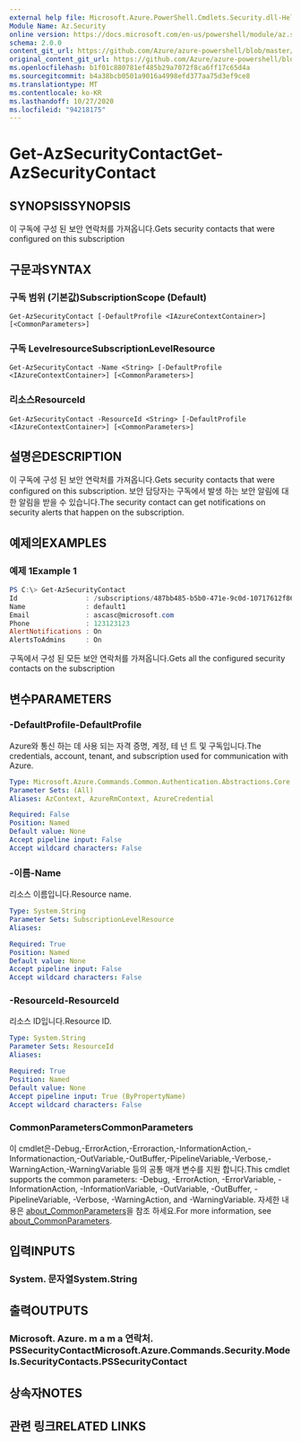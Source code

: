 ```yaml
---
external help file: Microsoft.Azure.PowerShell.Cmdlets.Security.dll-Help.xml
Module Name: Az.Security
online version: https://docs.microsoft.com/en-us/powershell/module/az.security/Get-AzSecurityContact
schema: 2.0.0
content_git_url: https://github.com/Azure/azure-powershell/blob/master/src/Security/Security/help/Get-AzSecurityContact.md
original_content_git_url: https://github.com/Azure/azure-powershell/blob/master/src/Security/Security/help/Get-AzSecurityContact.md
ms.openlocfilehash: b1f01c880781ef485b29a7072f8ca6ff17c65d4a
ms.sourcegitcommit: b4a38bcb0501a9016a4998efd377aa75d3ef9ce8
ms.translationtype: MT
ms.contentlocale: ko-KR
ms.lasthandoff: 10/27/2020
ms.locfileid: "94218175"
---
```

# <span data-ttu-id="43cb7-101">Get-AzSecurityContact</span><span class="sxs-lookup"><span data-stu-id="43cb7-101">Get-AzSecurityContact</span></span>

## <span data-ttu-id="43cb7-102">SYNOPSIS</span><span class="sxs-lookup"><span data-stu-id="43cb7-102">SYNOPSIS</span></span>
<span data-ttu-id="43cb7-103">이 구독에 구성 된 보안 연락처를 가져옵니다.</span><span class="sxs-lookup"><span data-stu-id="43cb7-103">Gets security contacts that were configured on this subscription</span></span>

## <span data-ttu-id="43cb7-104">구문과</span><span class="sxs-lookup"><span data-stu-id="43cb7-104">SYNTAX</span></span>

### <span data-ttu-id="43cb7-105">구독 범위 (기본값)</span><span class="sxs-lookup"><span data-stu-id="43cb7-105">SubscriptionScope (Default)</span></span>
```
Get-AzSecurityContact [-DefaultProfile <IAzureContextContainer>] [<CommonParameters>]
```

### <span data-ttu-id="43cb7-106">구독 Levelresource</span><span class="sxs-lookup"><span data-stu-id="43cb7-106">SubscriptionLevelResource</span></span>
```
Get-AzSecurityContact -Name <String> [-DefaultProfile <IAzureContextContainer>] [<CommonParameters>]
```

### <span data-ttu-id="43cb7-107">리소스</span><span class="sxs-lookup"><span data-stu-id="43cb7-107">ResourceId</span></span>
```
Get-AzSecurityContact -ResourceId <String> [-DefaultProfile <IAzureContextContainer>] [<CommonParameters>]
```

## <span data-ttu-id="43cb7-108">설명은</span><span class="sxs-lookup"><span data-stu-id="43cb7-108">DESCRIPTION</span></span>
<span data-ttu-id="43cb7-109">이 구독에 구성 된 보안 연락처를 가져옵니다.</span><span class="sxs-lookup"><span data-stu-id="43cb7-109">Gets security contacts that were configured on this subscription.</span></span>
<span data-ttu-id="43cb7-110">보안 담당자는 구독에서 발생 하는 보안 알림에 대 한 알림을 받을 수 있습니다.</span><span class="sxs-lookup"><span data-stu-id="43cb7-110">The security contact can get notifications on security alerts that happen on the subscription.</span></span>

## <span data-ttu-id="43cb7-111">예제의</span><span class="sxs-lookup"><span data-stu-id="43cb7-111">EXAMPLES</span></span>

### <span data-ttu-id="43cb7-112">예제 1</span><span class="sxs-lookup"><span data-stu-id="43cb7-112">Example 1</span></span>
```powershell
PS C:\> Get-AzSecurityContact
Id                 : /subscriptions/487bb485-b5b0-471e-9c0d-10717612f869/providers/Microsoft.Security/securityContacts/default1
Name               : default1
Email              : ascasc@microsoft.com
Phone              : 123123123
AlertNotifications : On
AlertsToAdmins     : On
```

<span data-ttu-id="43cb7-113">구독에서 구성 된 모든 보안 연락처를 가져옵니다.</span><span class="sxs-lookup"><span data-stu-id="43cb7-113">Gets all the configured security contacts on the subscription</span></span>

## <span data-ttu-id="43cb7-114">변수</span><span class="sxs-lookup"><span data-stu-id="43cb7-114">PARAMETERS</span></span>

### <span data-ttu-id="43cb7-115">-DefaultProfile</span><span class="sxs-lookup"><span data-stu-id="43cb7-115">-DefaultProfile</span></span>
<span data-ttu-id="43cb7-116">Azure와 통신 하는 데 사용 되는 자격 증명, 계정, 테 넌 트 및 구독입니다.</span><span class="sxs-lookup"><span data-stu-id="43cb7-116">The credentials, account, tenant, and subscription used for communication with Azure.</span></span>

```yaml
Type: Microsoft.Azure.Commands.Common.Authentication.Abstractions.Core.IAzureContextContainer
Parameter Sets: (All)
Aliases: AzContext, AzureRmContext, AzureCredential

Required: False
Position: Named
Default value: None
Accept pipeline input: False
Accept wildcard characters: False
```

### <span data-ttu-id="43cb7-117">-이름</span><span class="sxs-lookup"><span data-stu-id="43cb7-117">-Name</span></span>
<span data-ttu-id="43cb7-118">리소스 이름입니다.</span><span class="sxs-lookup"><span data-stu-id="43cb7-118">Resource name.</span></span>

```yaml
Type: System.String
Parameter Sets: SubscriptionLevelResource
Aliases:

Required: True
Position: Named
Default value: None
Accept pipeline input: False
Accept wildcard characters: False
```

### <span data-ttu-id="43cb7-119">-ResourceId</span><span class="sxs-lookup"><span data-stu-id="43cb7-119">-ResourceId</span></span>
<span data-ttu-id="43cb7-120">리소스 ID입니다.</span><span class="sxs-lookup"><span data-stu-id="43cb7-120">Resource ID.</span></span>

```yaml
Type: System.String
Parameter Sets: ResourceId
Aliases:

Required: True
Position: Named
Default value: None
Accept pipeline input: True (ByPropertyName)
Accept wildcard characters: False
```

### <span data-ttu-id="43cb7-121">CommonParameters</span><span class="sxs-lookup"><span data-stu-id="43cb7-121">CommonParameters</span></span>
<span data-ttu-id="43cb7-122">이 cmdlet은-Debug,-ErrorAction,-Erroraction,-InformationAction,-Informationaction,-OutVariable,-OutBuffer,-PipelineVariable,-Verbose,-WarningAction,-WarningVariable 등의 공통 매개 변수를 지원 합니다.</span><span class="sxs-lookup"><span data-stu-id="43cb7-122">This cmdlet supports the common parameters: -Debug, -ErrorAction, -ErrorVariable, -InformationAction, -InformationVariable, -OutVariable, -OutBuffer, -PipelineVariable, -Verbose, -WarningAction, and -WarningVariable.</span></span> <span data-ttu-id="43cb7-123">자세한 내용은 [about_CommonParameters](http://go.microsoft.com/fwlink/?LinkID=113216)을 참조 하세요.</span><span class="sxs-lookup"><span data-stu-id="43cb7-123">For more information, see [about_CommonParameters](http://go.microsoft.com/fwlink/?LinkID=113216).</span></span>

## <span data-ttu-id="43cb7-124">입력</span><span class="sxs-lookup"><span data-stu-id="43cb7-124">INPUTS</span></span>

### <span data-ttu-id="43cb7-125">System. 문자열</span><span class="sxs-lookup"><span data-stu-id="43cb7-125">System.String</span></span>

## <span data-ttu-id="43cb7-126">출력</span><span class="sxs-lookup"><span data-stu-id="43cb7-126">OUTPUTS</span></span>

### <span data-ttu-id="43cb7-127">Microsoft. Azure. m a m a 연락처. PSSecurityContact</span><span class="sxs-lookup"><span data-stu-id="43cb7-127">Microsoft.Azure.Commands.Security.Models.SecurityContacts.PSSecurityContact</span></span>

## <span data-ttu-id="43cb7-128">상속자</span><span class="sxs-lookup"><span data-stu-id="43cb7-128">NOTES</span></span>

## <span data-ttu-id="43cb7-129">관련 링크</span><span class="sxs-lookup"><span data-stu-id="43cb7-129">RELATED LINKS</span></span>
